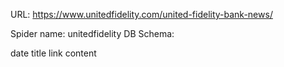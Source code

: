 URL: https://www.unitedfidelity.com/united-fidelity-bank-news/

Spider name: unitedfidelity
DB Schema:

date
title
link
content
